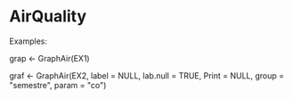 # AirQuality

Examples:

grap <- GraphAir(EX1)

graf <- GraphAir(EX2, label = NULL, lab.null = TRUE, Print = NULL,
								 group = "semestre", param = "co")